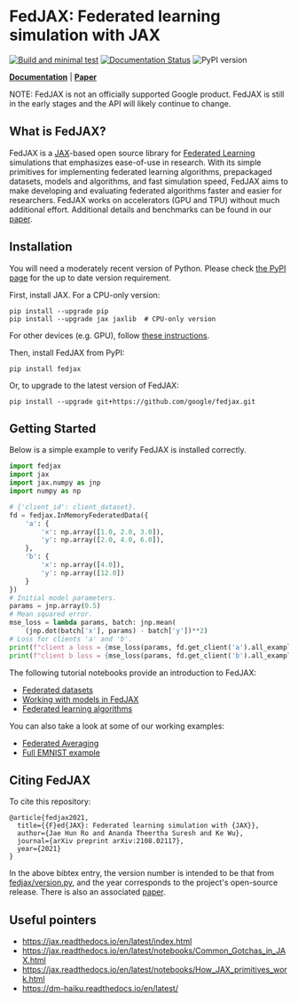 # FedJAX: Federated learning simulation with JAX

[![Build and minimal test](https://github.com/google/fedjax/actions/workflows/build_and_minimal_test.yml/badge.svg)](https://github.com/google/fedjax/actions/workflows/build_and_minimal_test.yml)
[![Documentation Status](https://readthedocs.org/projects/fedjax/badge/?version=latest)](https://fedjax.readthedocs.io/en/latest/?badge=latest)
![PyPI version](https://img.shields.io/pypi/v/fedjax)

[**Documentation**](https://fedjax.readthedocs.io/) |
[**Paper**](https://arxiv.org/abs/2108.02117)

NOTE: FedJAX is not an officially supported Google product. FedJAX is still in
the early stages and the API will likely continue to change.

## What is FedJAX?

FedJAX is a [JAX]-based open source library for
[Federated Learning](https://ai.googleblog.com/2017/04/federated-learning-collaborative.html)
simulations that emphasizes ease-of-use in research. With its simple primitives
for implementing federated learning algorithms, prepackaged datasets, models and
algorithms, and fast simulation speed, FedJAX aims to make developing and
evaluating federated algorithms faster and easier for researchers. FedJAX works
on accelerators (GPU and TPU) without much additional effort. Additional details
and benchmarks can be found in our [paper](https://arxiv.org/abs/2108.02117).

## Installation

You will need a moderately recent version of Python. Please check
[the PyPI page](https://pypi.org/project/fedjax/) for the up to date version
requirement.

First, install JAX. For a CPU-only version:

```
pip install --upgrade pip
pip install --upgrade jax jaxlib  # CPU-only version
```

For other devices (e.g. GPU), follow
[these instructions](https://github.com/google/jax#installation).

Then, install FedJAX from PyPI:

```
pip install fedjax
```

Or, to upgrade to the latest version of FedJAX:

```
pip install --upgrade git+https://github.com/google/fedjax.git
```

## Getting Started

Below is a simple example to verify FedJAX is installed correctly.

```python
import fedjax
import jax
import jax.numpy as jnp
import numpy as np

# {'client_id': client_dataset}.
fd = fedjax.InMemoryFederatedData({
    'a': {
        'x': np.array([1.0, 2.0, 3.0]),
        'y': np.array([2.0, 4.0, 6.0]),
    },
    'b': {
        'x': np.array([4.0]),
        'y': np.array([12.0])
    }
})
# Initial model parameters.
params = jnp.array(0.5)
# Mean squared error.
mse_loss = lambda params, batch: jnp.mean(
    (jnp.dot(batch['x'], params) - batch['y'])**2)
# Loss for clients 'a' and 'b'.
print(f"client a loss = {mse_loss(params, fd.get_client('a').all_examples())}")
print(f"client b loss = {mse_loss(params, fd.get_client('b').all_examples())}")
```

The following tutorial notebooks provide an introduction to FedJAX:

*   [Federated datasets](https://fedjax.readthedocs.io/en/latest/notebooks/dataset_tutorial.html)
*   [Working with models in FedJAX](https://fedjax.readthedocs.io/en/latest/notebooks/model_tutorial.html)
*   [Federated learning algorithms](https://fedjax.readthedocs.io/en/latest/notebooks/algorithms_tutorial.html)

You can also take a look at some of our working examples:

*   [Federated Averaging](examples/fed_avg.py)
*   [Full EMNIST example](examples/emnist_fed_avg.py)


## Citing FedJAX

To cite this repository:

```
@article{fedjax2021,
  title={{F}ed{JAX}: Federated learning simulation with {JAX}},
  author={Jae Hun Ro and Ananda Theertha Suresh and Ke Wu},
  journal={arXiv preprint arXiv:2108.02117},
  year={2021}
}
```

In the above bibtex entry, the version number is intended to be that from
[fedjax/version.py](fedjax/version.py), and the
year corresponds to the project's open-source release. There is also an
associated [paper](https://arxiv.org/abs/2108.02117).

## Useful pointers

*   https://jax.readthedocs.io/en/latest/index.html
*   https://jax.readthedocs.io/en/latest/notebooks/Common_Gotchas_in_JAX.html
*   https://jax.readthedocs.io/en/latest/notebooks/How_JAX_primitives_work.html
*   https://dm-haiku.readthedocs.io/en/latest/

[JAX]: https://github.com/google/jax
[Haiku]: https://github.com/deepmind/dm-haiku
[Stax]: https://github.com/google/jax/blob/master/jax/experimental/stax.py
[Optax]: https://github.com/deepmind/optax
